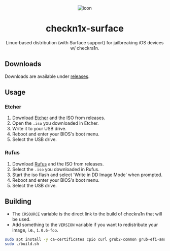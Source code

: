 <div align="center">
<picture>
<source media="(prefers-color-scheme: dark)" srcset="icon_light.png">
<img src="icon_dark.png" alt="icon">
</picture>

# checkn1x-surface

Linux-based distribution (with Surface support) for jailbreaking iOS devices w/ checkra1n.
</div>

## Downloads

Downloads are available under [releases](https://github.com/l1ghtmann/checkn1x-surface/releases).

## Usage
### Etcher
1. Download [Etcher](https://etcher.io) and the ISO from releases.
2. Open the ``.iso`` you downloaded in Etcher.
3. Write it to your USB drive.
4. Reboot and enter your BIOS's boot menu.
5. Select the USB drive.

### Rufus
1. Download [Rufus](https://rufus.ie/en/) and the ISO from releases.
2. Select the ``.iso`` you downloaded in Rufus.
3. Start the iso flash and select 'Write in DD Image Mode' when prompted.
4. Reboot and enter your BIOS's boot menu.
5. Select the USB drive.

## Building

* The ``CRSOURCE`` variable is the direct link to the build of checkra1n that will be used.
* Add something to the ``VERSION`` variable if you want to redistribute your image, i.e., ``1.0.6-foo``.

```sh
sudo apt install -y ca-certificates cpio curl grub2-common grub-efi-amd64-bin grub-pc-bin gzip mtools tar xorriso xz-utils
sudo ./build.sh
```

